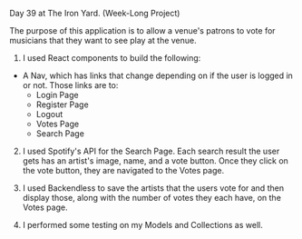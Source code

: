 Day 39 at The Iron Yard. (Week-Long Project)

The purpose of this application is to allow a venue's patrons to vote for musicians that they want to see play at the venue.

1. I used React components to build the following:
  - A Nav, which has links that change depending on if the user is logged in or not. Those links are to:
    - Login Page
    - Register Page
    - Logout
    - Votes Page
    - Search Page

2. I used Spotify's API for the Search Page. Each search result the user gets has an artist's image, name, and a vote button. Once they click on the vote button, they are navigated to the Votes page.

3. I used Backendless to save the artists that the users vote for and then display those, along with the number of votes they each have, on the Votes page.

4. I performed some testing on my Models and Collections as well.
